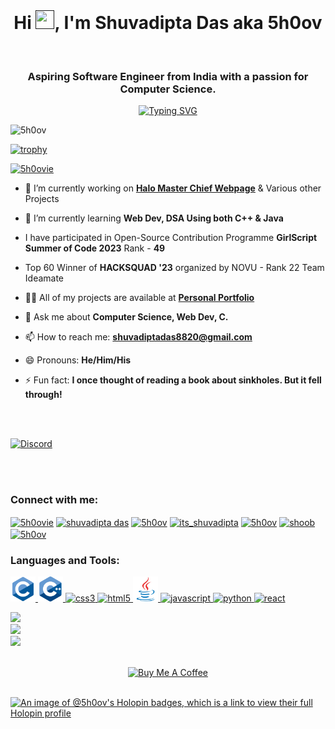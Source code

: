 
<img src="https://www.animatedimages.org/data/media/562/animated-line-image-0111.gif" width="1000" height="2" />
<h1 align="center">Hi <a href=""><img src="https://raw.githubusercontent.com/MartinHeinz/MartinHeinz/master/wave.gif" width="30" height="30"/></a>, I'm Shuvadipta Das aka 5h0ov</h1>
<img src="https://www.animatedimages.org/data/media/562/animated-line-image-0111.gif" width="1000" height="2" />

<h3 align="center">Aspiring Software Engineer from India with a passion for Computer Science.</h3>

<p align="center"> 
  <a href="https://git.io/typing-svg"><img src="https://readme-typing-svg.demolab.com?font=Fira+Code&size=25&pause=1000&center=true&vCenter=true&width=500&lines=Shuvadipta+Das;Aspiring+Software+Engineer;Learning+Full+Stack+Web+Dev;Passion+For+Computer+Science;Hope+you+are+having+a+nice+day!" alt="Typing SVG" /></a> 
  </p>

<p align="left"> <img src="https://komarev.com/ghpvc/?username=5h0ov&label=Profile%20views&color=0e75b6&style=flat" alt="5h0ov" /> </p>
<!-- <a href="https://visitcount.itsvg.in">
  <img src="https://visitcount.itsvg.in/api?id=5h0ov&label=Profile%20Views&pretty=true" />
</a> -->

[![trophy](https://github-profile-trophy.vercel.app/?username=5h0ov&theme=radical)]()

<p align="left"> <a href="https://twitter.com/5h0ovie" target="_blank"><img src="https://img.shields.io/twitter/follow/5h0ovie?logo=twitter&style=for-the-badge" alt="5h0ovie" /></a> </p>

- 🔭 I’m currently working on **[Halo Master Chief Webpage](https://github.com/5h0ov/Halo-Master-Chief-Page)** & Various other Projects

- 🌱 I’m currently learning **Web Dev, DSA Using both C++ & Java**
  
- I have participated in Open-Source Contribution Programme **GirlScript Summer of Code 2023** Rank - **49**

- Top 60 Winner of **HACKSQUAD '23** organized by NOVU - Rank 22 Team Ideamate

- 👨‍💻 All of my projects are available at **[Personal Portfolio](https://5h0ov.github.io/Personal-Portfolio/)**

- 💬 Ask me about **Computer Science, Web Dev, C.**

- 📫 How to reach me: **shuvadiptadas8820@gmail.com**

- 😄 Pronouns: **He/Him/His**

- ⚡ Fun fact: **I once thought of reading a book about sinkholes. But it fell through!**
<br>
<br>

[![Discord](https://discord.c99.nl/widget/theme-2/340577779051528192.png)](https://discordapp.com/users/shoob#3531)

<br>
<br>

<h3 align="left">Connect with me:</h3>
<p align="left">
<a href="https://twitter.com/5h0ovie" target="_blank"><img align="center" src="https://user-images.githubusercontent.com/74038190/241765460-cc4fe88c-7f7a-41d8-b449-34b7a178c1c6.gif" alt="5h0ovie" height="40" width="40" /></a>
<a href="https://linkedin.com/in/shuvadipta-das-915b28216/" target="_blank"><img align="center" src="https://user-images.githubusercontent.com/74038190/235294012-0a55e343-37ad-4b0f-924f-c8431d9d2483.gif" alt="shuvadipta das" height="40" width="40" /></a>
<a href="https://codesandbox.com/5h0ov" target="_blank"><img align="center" src="https://raw.githubusercontent.com/rahuldkjain/github-profile-readme-generator/master/src/images/icons/Social/codesandbox.svg" alt="5h0ov" height="40" width="40" /></a>
<a href="https://instagram.com/its_shuvadipta" target="_blank"><img align="center" src="https://user-images.githubusercontent.com/74038190/235294013-a33e5c43-a01c-43f6-b44d-a406d8b4ab75.gif" alt="its_shuvadipta" height="40" width="40" /></a>
<a href="https://www.youtube.com/c/5h0ov" target="_blank"><img align="center" src="https://user-images.githubusercontent.com/74038190/235294007-de441046-823e-4eff-89bf-d4df52858b65.gif" alt="5h0ov" height="40" width="40" /></a>
<a href="https://www.codechef.com/users/shoob" target="_blank"><img align="center" src="https://i.pinimg.com/564x/c5/d9/fc/c5d9fc1e18bcf039f464c2ab6cfb3eb6.jpg" alt="shoob" height="30" width="40" /></a>
<a href="https://www.hackerrank.com/5h0ov" target="_blank"><img align="center" src="https://raw.githubusercontent.com/rahuldkjain/github-profile-readme-generator/master/src/images/icons/Social/hackerrank.svg" alt="5h0ov" height="40" width="40" /></a>
</p>

<h3 align="left">Languages and Tools:</h3>
<p align="left"> <a href="https://www.cprogramming.com/" target="_blank" rel="noreferrer"> <img src="https://raw.githubusercontent.com/devicons/devicon/master/icons/c/c-original.svg" alt="c" width="40" height="40"/> </a> <a href="https://www.w3schools.com/cpp/" target="_blank" rel="noreferrer"> <img src="https://raw.githubusercontent.com/devicons/devicon/master/icons/cplusplus/cplusplus-original.svg" alt="cplusplus" width="40" height="40"/> </a> <a href="https://www.w3schools.com/css/" target="_blank" rel="noreferrer"> <img src="https://user-images.githubusercontent.com/74038190/238200428-67f477ed-6624-42da-99f0-1a7b1a16eecb.gif" alt="css3" width="40" height="40"/> </a> <a href="https://www.w3.org/html/" target="_blank" rel="noreferrer"> <img src="https://user-images.githubusercontent.com/74038190/238200426-29fd6286-4e7b-4d6c-818f-c4765d5e39a9.gif" alt="html5" width="40" height="40"/> </a> <a href="https://www.java.com" target="_blank" rel="noreferrer"> <img src="https://raw.githubusercontent.com/devicons/devicon/master/icons/java/java-original.svg" alt="java" width="40" height="40"/> </a> <a href="https://developer.mozilla.org/en-US/docs/Web/JavaScript" target="_blank" rel="noreferrer"> <img src="https://user-images.githubusercontent.com/74038190/212257454-16e3712e-945a-4ca2-b238-408ad0bf87e6.gif" alt="javascript" width="40" height="40"/> </a>  <a href="https://www.python.org" target="_blank" rel="noreferrer"> <img src="https://user-images.githubusercontent.com/74038190/212257472-08e52665-c503-4bd9-aa20-f5a4dae769b5.gif" alt="python" width="40" height="40"/> </a> <a href="https://reactjs.org/" target="_blank" rel="noreferrer"> <img src="https://user-images.githubusercontent.com/74038190/212257467-871d32b7-e401-42e8-a166-fcfd7baa4c6b.gif" alt="react" width="40" height="40"/> </a> </p>

![](https://github-readme-stats.vercel.app/api?username=5h0ov&theme=aura&hide_border=false&include_all_commits=false&count_private=false)<br/>
![](https://github-readme-streak-stats.herokuapp.com/?user=5h0ov&theme=aura&hide_border=false)<br/>
![](https://github-readme-stats.vercel.app/api/top-langs/?username=5h0ov&theme=aura&hide_border=false&include_all_commits=false&count_private=false&layout=compact)
<!---
### 🔝 Top Contributed Repo
![](https://github-contributor-stats.vercel.app/api?username=5h0ov&limit=5&theme=tokyonight&combine_all_yearly_contributions=true)
--->

<!----------------------------------------------- Buy Me A Coffee ------------------------------------------------>
<img src="https://www.animatedimages.org/data/media/562/animated-line-image-0111.gif" width="1000" height="2" />       
<div align="center">
    <a href="https://www.buymeacoffee.com/shoob" target="_blank"><img src="https://cdn.buymeacoffee.com/buttons/v2/default-violet.png" alt="Buy Me A Coffee"             style="height: 60px !important;width: 217px !important;" >
    </a>
</div>
<img src="https://www.animatedimages.org/data/media/562/animated-line-image-0111.gif" width="1000" height="2" />


[![An image of @5h0ov's Holopin badges, which is a link to view their full Holopin profile](https://holopin.me/5h0ov)](https://holopin.io/@5h0ov)
